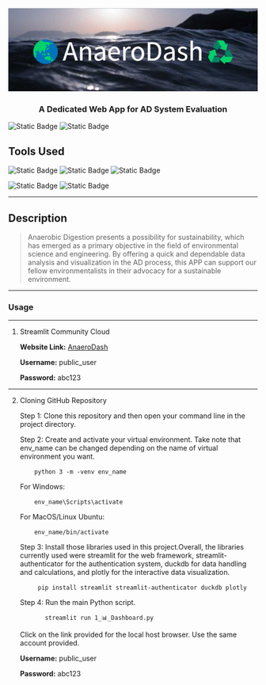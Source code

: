 <img src="utility/images/banner.png">
<h3 align="center">A Dedicated Web App for AD System Evaluation</h3>

![Static Badge](https://img.shields.io/badge/AnaeroDash-v_1.1-darkgreen)
![Static Badge](https://img.shields.io/badge/Python_3.10.12-%233776AB?style=plastic&logo=python&logoColor=%23E6DB3D&labelColor=%230072B2&color=%23757979)

## Tools Used

![Static Badge](https://img.shields.io/badge/Streamlit-%23FF4B4B?style=for-the-badge&logo=streamlit&logoColor=%23D55E00&labelColor=%23000000&color=%23868181)
![Static Badge](https://img.shields.io/badge/DuckDB-duckdb?style=for-the-badge&logo=duckdb&logoColor=%23F0E442&labelColor=%23000000&color=%23868181)
![Static Badge](https://img.shields.io/badge/Plotly-%233F4F75?style=for-the-badge&logo=plotly&logoColor=%2356B4E9&labelColor=%23000000&color=%23868181)

![Static Badge](https://img.shields.io/badge/HTML-html5?style=for-the-badge&logo=css3&logoColor=%23E69F00&labelColor=%23000000&color=%23868181)
![Static Badge](https://img.shields.io/badge/CSS-%231572B6?style=for-the-badge&logo=css3&logoColor=%2378CAF9&labelColor=%23000000&color=%23868181)

---

## Description

> Anaerobic Digestion presents a possibility for sustainability, which has emerged as a primary objective in the field of environmental science and engineering. By offering a quick and dependable data analysis and visualization in the AD process, this APP can support our fellow environmentalists in their advocacy for a sustainable environment.

---

### Usage

---

1. Streamlit Community Cloud

   **Website Link:** [AnaeroDash](https://www.example.com)

   **Username:** public_user

   **Password:** abc123

---

2.  Cloning GitHub Repository

    Step 1: Clone this repository and then open your command line in the project directory.

    Step 2: Create and activate your virtual environment.
    Take note that env_name can be changed depending on the name of virtual environment you want.

    ```console
        python 3 -m -venv env_name
    ```

    For Windows:

    ```
        env_name\Scripts\activate
    ```

    For MacOS/Linux Ubuntu:

    ```
        env_name/bin/activate
    ```

    Step 3: Install those libraries used in this project.Overall, the libraries currently used were streamlit for the web framework, streamlit-authenticator for the authentication system, duckdb for data handling and calculations, and plotly for the interactive data visualization.

    ```
         pip install streamlit streamlit-authenticator duckdb plotly
    ```

    Step 4: Run the main Python script.

    ```
           streamlit run 1_📊_Dashboard.py
    ```

    Click on the link provided for the local host browser. Use the same account provided.

    **Username:** public_user

    **Password:** abc123
